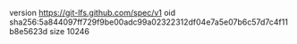 version https://git-lfs.github.com/spec/v1
oid sha256:5a844097ff729f9be00adc99a02322312df04e7a5e07b6c57d7c4f11b8e5623d
size 10246
